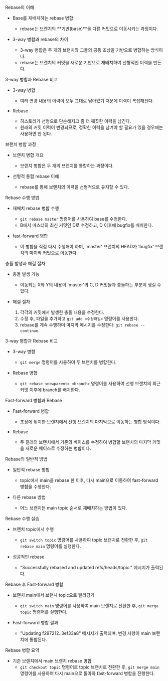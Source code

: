 Rebase의 이해
- Base를 재배치하는 rebase 병합
  - rebase는 브랜치의 **기반(base)**을 다른 커밋으로 이동시키는 과정이다.
  
- 3-way 병합과 rebase의 차이
  - 3-way 병합은 두 개의 브랜치와 그들의 공통 조상을 기반으로 병합하는 방식이다.
  - rebase는 브랜치의 커밋을 새로운 기반으로 재배치하여 선형적인 이력을 만든다.

3-way 병합과 Rebase 비교
- 3-way 병합
  - 여러 변경 내용의 이력이 모두 그대로 남아있기 때문에 이력이 복잡해진다.
  
- Rebase
  - 히스토리가 선형으로 단순해지고 좀 더 깨끗한 이력을 남긴다.
  - 원래의 커밋 이력이 변경되므로, 정확한 이력을 남겨야 할 필요가 있을 경우에는 사용하면 안 된다.

브랜치 병합 과정
- 브랜치 병합 개요
  - 브랜치 병합은 두 개의 브랜치를 통합하는 과정이다.
  
- 선형적 통합 rebase 이해
  - rebase를 통해 브랜치의 이력을 선형적으로 유지할 수 있다.

Rebase 수행 방법
- 재배치 rebase 병합 수행
  - `git rebase master` 명령어를 사용하여 base를 수정한다.
  - B에서 마스터의 최신 커밋인 D로 수정하고, D 이후에 bugfix를 배치한다.

- fast-forward 병합
  - 이 병합을 직접 다시 수행해야 하며, 'master' 브랜치의 HEAD가 'bugfix' 브랜치의 마지막 커밋으로 이동한다.

충돌 발생과 해결 절차
- 충돌 발생 가능
  - 이동되는 X와 Y의 내용이 'master'의 C, D 커밋들과 충돌하는 부분이 생길 수 있다.
  
- 해결 절차
  1. 각각의 커밋에서 발생한 충돌 내용을 수정한다.
  2. 수정 후, 파일을 추가하고 `git add <수정파일>` 명령어를 사용한다.
  3. rebase를 계속 수행하며 마지막 메시지를 수정한다: `git rebase --continue`.

3-way 병합과 Rebase 비교
- 3-way 병합
  - `git merge` 명령어를 사용하여 두 브랜치를 병합한다.
  
- Rebase 병합
  - `git rebase <newparent> <branch>` 명령어를 사용하여 선행 브랜치의 최근 커밋 이후에 branch를 배치한다.

Fast-forward 병합과 Rebase
- Fast-forward 병합
  - 조상에 위치한 브랜치에서 선행 브랜치의 마지막으로 이동하는 병합 방식이다.
  
- Rebase
  - 두 갈래의 브랜치에서 기존의 베이스를 수정하여 병합할 브랜치의 마지막 커밋을 새로운 베이스로 수정하는 병합이다.

Rebase의 일반적 방법
- 일반적 rebase 방법
  - topic에서 main을 rebase 한 이후, 다시 main으로 이동하여 fast-forward 병합을 수행한다.
  
- 다른 rebase 방법
  - 어느 브랜치든 main topic 순서로 재배치하는 방법이 있다.

Rebase 수행 실습
- 브랜치 topic에서 수행
  - `git switch topic` 명령어를 사용하여 topic 브랜치로 전환한 후, `git rebase main` 명령어를 실행한다.
  
- 성공적인 rebase
  - "Successfully rebased and updated refs/heads/topic." 메시지가 출력된다.

Rebase 후 Fast-forward 병합
- 브랜치 main에서 브랜치 topic으로 빨리감기
  - `git switch main` 명령어를 사용하여 main 브랜치로 전환한 후, `git merge topic` 명령어를 실행한다.
  
- Fast-forward 병합 결과
  - "Updating f297212..3ef33a8" 메시지가 출력되며, 변경 사항이 main 브랜치에 통합된다.

Rebase 병합 요약
- 기준 브랜치에서 main 브랜치 rebase 병합
  - `git checkout topic` 명령어로 topic 브랜치로 전환한 후, `git merge main` 명령어를 사용하여 다시 main으로 돌아와 fast-forward 병합을 진행한다.
